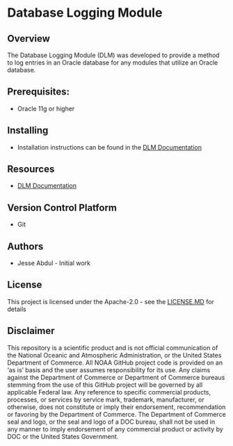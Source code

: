 # Database Logging Module

## Overview
The Database Logging Module (DLM) was developed to provide a method to log entries in an Oracle database for any modules that utilize an Oracle database.

## Prerequisites:
- Oracle 11g or higher

## Installing
- Installation instructions can be found in the [DLM Documentation](./docs/Database%20Logging%20Module%20Documentation.MD#database_setup)

## Resources
- [DLM Documentation](./docs/Database%20Logging%20Module%20Documentation.MD)

## Version Control Platform
- Git

## Authors
- Jesse Abdul - Initial work

## License
This project is licensed under the Apache-2.0 - see the [LICENSE.MD](./LICENSE.MD) for details

## Disclaimer
This repository is a scientific product and is not official communication of the National Oceanic and
Atmospheric Administration, or the United States Department of Commerce. All NOAA GitHub project code is
provided on an ‘as is’ basis and the user assumes responsibility for its use. Any claims against the Department of
Commerce or Department of Commerce bureaus stemming from the use of this GitHub project will be governed
by all applicable Federal law. Any reference to specific commercial products, processes, or services by service
mark, trademark, manufacturer, or otherwise, does not constitute or imply their endorsement, recommendation or
favoring by the Department of Commerce. The Department of Commerce seal and logo, or the seal and logo of a
DOC bureau, shall not be used in any manner to imply endorsement of any commercial product or activity by
DOC or the United States Government.
